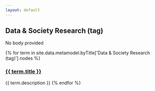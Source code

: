 ```yaml
---
layout: default
---
```

<style>
.initial-content {
  padding-left:5%;
  padding-right:25px;
}
</style>

## Data & Society Research (tag)

No body provided

{% for term in site.data.metamodel.byTitle['Data & Society Research (tag)'].nodes %}
### <a href='/_pages/embed?t={{ term.title }}'>{{ term.title }}</a>

{{ term.description }}
{% endfor %}
